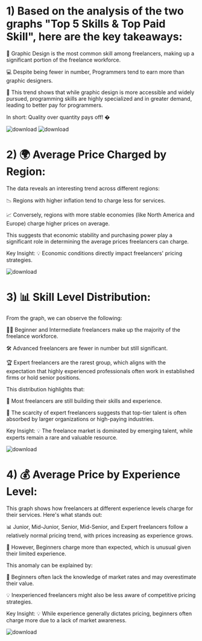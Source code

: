 # 1) Based on the analysis of the two graphs "Top 5 Skills & Top Paid Skill", here are the key takeaways:

🎨 Graphic Design is the most common skill among freelancers, making up a significant portion of the freelance workforce.

💻 Despite being fewer in number, Programmers tend to earn more than graphic designers.

🌟 This trend shows that while graphic design is more accessible and widely pursued, programming skills are highly specialized and in greater demand, leading to better pay for programmers.

In short: Quality over quantity pays off! �


![download](https://github.com/user-attachments/assets/8c1ca54d-4a26-42ad-bb37-6b13b819c0ee)                               ![download](https://github.com/user-attachments/assets/ebdc2d69-aa5a-45a9-ba4a-9c3011f468d0)

# 2) 🌍 Average Price Charged by Region:

The data reveals an interesting trend across different regions:

📉 Regions with higher inflation tend to charge less for services.

📈 Conversely, regions with more stable economies (like North America and Europe) charge higher prices on average.

This suggests that economic stability and purchasing power play a significant role in determining the average prices freelancers can charge.

Key Insight: 💡 Economic conditions directly impact freelancers' pricing strategies.

![download](https://github.com/user-attachments/assets/aa936e17-fa15-493a-87c8-9ec5e1c97744)

# 3) 📊 Skill Level Distribution:

From the graph, we can observe the following:

🧑‍🎓 Beginner and Intermediate freelancers make up the majority of the freelance workforce.

🛠️ Advanced freelancers are fewer in number but still significant.

🏆 Expert freelancers are the rarest group, which aligns with the expectation that highly experienced professionals often work in established firms or hold senior positions.

This distribution highlights that:

🌱 Most freelancers are still building their skills and experience.

🚀 The scarcity of expert freelancers suggests that top-tier talent is often absorbed by larger organizations or high-paying industries.

Key Insight: 💡 The freelance market is dominated by emerging talent, while experts remain a rare and valuable resource.

![download](https://github.com/user-attachments/assets/167c7e2d-3193-46a9-89f7-be704e1c09a4)

# 4) 💰 Average Price by Experience Level:

This graph shows how freelancers at different experience levels charge for their services. Here's what stands out:

📊 Junior, Mid-Junior, Senior, Mid-Senior, and Expert freelancers follow a relatively normal pricing trend, with prices increasing as experience grows.

🚨 However, Beginners charge more than expected, which is unusual given their limited experience.

This anomaly can be explained by:

🤔 Beginners often lack the knowledge of market rates and may overestimate their value.

💡 Inexperienced freelancers might also be less aware of competitive pricing strategies.

Key Insight: 💡 While experience generally dictates pricing, beginners often charge more due to a lack of market awareness.

![download](https://github.com/user-attachments/assets/2d368d17-4038-4f36-9651-bf7c9d938585)





